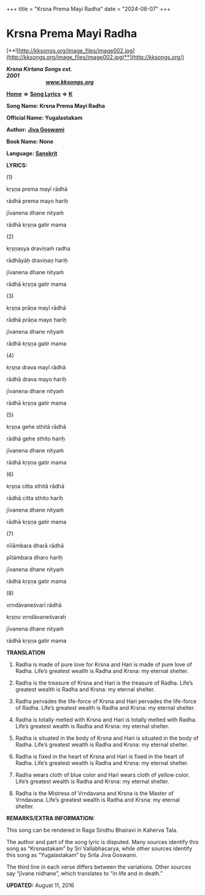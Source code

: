 +++
title = "Krsna Prema Mayi Radha"
date = "2024-08-07"
+++

# Krsna Prema Mayi Radha
[**![http://kksongs.org/image_files/image002.jpg](http://kksongs.org/image_files/image002.jpg)**](http://kksongs.org/)

**_Krsna Kirtana Songs est. 2001_**                                                                                                                                                 **_www.kksongs.org_**

**[Home](http://kksongs.org/)** **⇒** **[Song Lyrics](http://kksongs.org/lyrics.html)** **⇒** **[K](http://kksongs.org/songs/song_k.html)**

**Song Name: Krsna Prema Mayi Radha**

**Official Name: Yugalastakam**

**Author:** [**Jiva Goswami**](http://kksongs.org/authors/list/jivagoswami.html)

**Book Name: None**

**Language: [Sanskrit](http://kksongs.org/language/list/sanskrit.html)**

**LYRICS:**

(1)

kṛṣṇa prema mayī rādhā

rādhā prema mayo hariḥ

jīvanena dhane nityaḿ

rādhā kṛṣṇa gatir mama

(2)

kṛṣṇasya draviṇaḿ radha

rādhāyāḥ draviṇaṇ hariḥ

jīvanena dhane nityaḿ

rādhā kṛṣṇa gatir mama

(3)

kṛṣṇa prāṇa mayī rādhā

rādhā prāṇa mayo hariḥ

jīvanena dhane nityaḿ

rādhā kṛṣṇa gatir mama

(4)

kṛṣṇa drava mayī rādhā

rādhā drava mayo hariḥ

jīvanena dhane nityaḿ

rādhā kṛṣṇa gatir mama

(5)

kṛṣṇa gehe sthitā rādhā

rādhā gehe sthito hariḥ

jīvanena dhane nityaḿ

rādhā kṛṣṇa gatir mama

(6)

kṛṣṇa citta sthitā rādhā

rādhā citta sthito hariḥ

jīvanena dhane nityaḿ

rādhā kṛṣṇa gatir mama

(7)

nīlāmbara dharā rādhā

pītāmbara dharo hariḥ

jīvanena dhane nityaḿ

rādhā kṛṣṇa gatir mama

(8)

vṛndāvaneśvarī rādhā

kṛṣṇo vṛndāvaneśvaraḥ

jīvanena dhane nityaḿ

rādhā kṛṣṇa gatir mama

**TRANSLATION**

1) Radha is made of pure love for Krsna and Hari is made of pure love of Radha. Life’s greatest wealth is Radha and Krsna: my eternal shelter.

2) Radha is the treasure of Krsna and Hari is the treasure of Radha. Life’s greatest wealth is Radha and Krsna: my eternal shelter.

3) Radha pervades the life-force of Krsna and Hari pervades the life-force of Radha. Life’s greatest wealth is Radha and Krsna: my eternal shelter.

4) Radha is totally melted with Krsna and Hari is totally melted with Radha. Life’s greatest wealth is Radha and Krsna: my eternal shelter.

5) Radha is situated in the body of Krsna and Hari is situated in the body of Radha. Life’s greatest wealth is Radha and Krsna: my eternal shelter.

6) Radha is fixed in the heart of Krsna and Hari is fixed in the heart of Radha. Life’s greatest wealth is Radha and Krsna: my eternal shelter.

7) Radha wears cloth of blue color and Hari wears cloth of yellow color. Life’s greatest wealth is Radha and Krsna: my eternal shelter.

8) Radha is the Mistress of Vrndavana and Krsna is the Master of Vrndavana. Life’s greatest wealth is Radha and Krsna: my eternal shelter.

**REMARKS/EXTRA INFORMATION:**

This song can be rendered in Raga Sindhu Bhairavi in Kaherva Tala.

The author and part of the song lyric is disputed. Many sources identify this song as “Krsnastakam” by Sri Vallabhacarya, while other sources identify this song as “Yugalastakam” by Srila Jiva Goswami.

The third line in each verse differs between the variations. Other sources say “jīvane nidhane”, which translates to “in life and in death.”

**UPDATED:** August 11, 2016